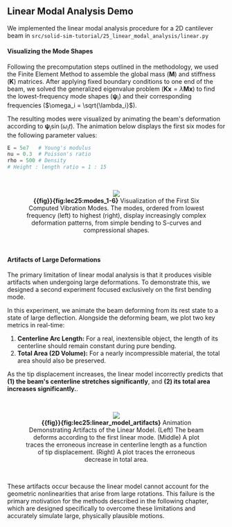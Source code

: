 ## Linear Modal Analysis Demo

We implemented the linear modal analysis procedure for a 2D cantilever beam in `src/solid-sim-tutorial/25_linear_modal_analysis/linear.py`

####  Visualizing the Mode Shapes

Following the precomputation steps outlined in the methodology, we used the Finite Element Method to assemble the global mass ($\mathbf{M}$) and stiffness ($\mathbf{K}$) matrices. After applying fixed boundary conditions to one end of the beam, we solved the generalized eigenvalue problem ($\mathbf{K}\mathbf{x} = \lambda\mathbf{M}\mathbf{x}$) to find the lowest-frequency mode shapes ($\mathbf{\psi}_i$) and their corresponding frequencies ($\omega_i = \sqrt{\lambda_i}$).

The resulting modes were visualized by animating the beam's deformation according to $\mathbf{\psi}_i\sin(\omega_i t)$. The animation below displays the first six modes for the following parameter values:

```py 
E = 5e7   # Young's modulus
nu = 0.3  # Poisson's ratio
rho = 500 # Density
# Height : length ratio = 1 : 15
```

<br>

<figure>
    <center>
        <img src="img/lec25/modes_1-6.gif">
        <figcaption><b>{{fig}}{fig:lec25:modes_1-6}</b> Visualization of the First Six Computed Vibration Modes. The modes, ordered from lowest frequency (left) to highest (right), display increasingly complex deformation patterns, from simple bending to S-curves and compressional shapes.</figcaption>
    </center>
</figure>

<br>

#### Artifacts of Large Deformations

The primary limitation of linear modal analysis is that it produces visible artifacts when undergoing large deformations. To demonstrate this, we designed a second experiment focused exclusively on the first bending mode.

In this experiment, we animate the beam deforming from its rest state to a state of large deflection. Alongside the deforming beam, we plot two key metrics in real-time:
1.  **Centerline Arc Length:** For a real, inextensible object, the length of its centerline should remain constant during pure bending.
2.  **Total Area (2D Volume):** For a nearly incompressible material, the total area should also be preserved.

As the tip displacement increases, the linear model incorrectly predicts that **(1) the beam's centerline stretches significantly**, and **(2) its total area increases significantly.**.

<br>

<figure>
    <center>
        <img src="img/lec25/linear_model_artifacts.gif">
        <figcaption><b>{{fig}}{fig:lec25:linear_model_artifacts}</b> Animation Demonstrating Artifacts of the Linear Model. (Left) The beam deforms according to the first linear mode. (Middle) A plot traces the erroneous increase in centerline length as a function of tip displacement. (Right) A plot traces the erroneous decrease in total area.</figcaption>
    </center>
</figure>

<br>

These artifacts occur because the linear model cannot account for the geometric nonlinearities that arise from large rotations. This failure is the primary motivation for the methods described in the following chapter, which are designed specifically to overcome these limitations and accurately simulate large, physically plausible motions.
